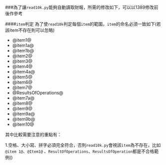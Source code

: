 ###為了讓`read10k.py`能夠自動讀取財報，所需的修改如下，可以以1389修改前後作參考

####`item`判定
為了使`read10k`判定每個`item`的範圍，`item`的命名必須一致如下(若該item不存在則可以忽略)
* @item1@
* @item1a@
* @item1b@
* @item2@
* @item3@
* @item4@
* @item4a@
* @item5@
* @item6@
* @item7@
* @ResultsOfOperations@
* @item7a@
* @item8@
* @item9@
* @item9a@
* @item9b@
* @item10@

其中比較需要注意的重點有：

1.空格、大小寫、拼字必須完全符合，否則`read10k.py`會視該`item`為不存在，比如 `@item 1@`、`@Item1@`   、`ResultOfOperations`、`ResultsOfOperation`都是不合格範例()
